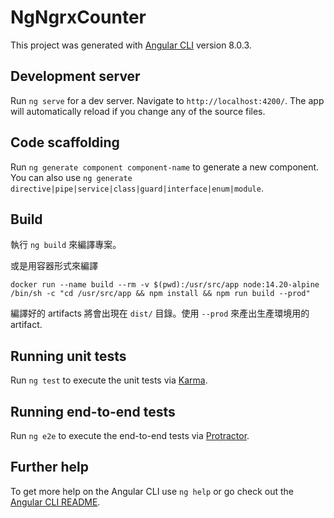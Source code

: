 # NgNgrxCounter

This project was generated with [Angular CLI](https://github.com/angular/angular-cli) version 8.0.3.

## Development server

Run `ng serve` for a dev server. Navigate to `http://localhost:4200/`. The app will automatically reload if you change any of the source files.

## Code scaffolding

Run `ng generate component component-name` to generate a new component. You can also use `ng generate directive|pipe|service|class|guard|interface|enum|module`.

## Build

執行 `ng build` 來編譯專案。

或是用容器形式來編譯

```
docker run --name build --rm -v $(pwd):/usr/src/app node:14.20-alpine /bin/sh -c "cd /usr/src/app && npm install && npm run build --prod"
```

編譯好的 artifacts 將會出現在 `dist/` 目錄。使用 `--prod` 來產出生產環境用的 artifact.

## Running unit tests

Run `ng test` to execute the unit tests via [Karma](https://karma-runner.github.io).

## Running end-to-end tests

Run `ng e2e` to execute the end-to-end tests via [Protractor](http://www.protractortest.org/).

## Further help

To get more help on the Angular CLI use `ng help` or go check out the [Angular CLI README](https://github.com/angular/angular-cli/blob/master/README.md).
